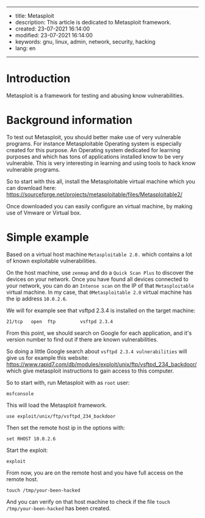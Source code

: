 -----

* title: Metasploit
* description: This article is dedicated to Metasploit framework.
* created: 23-07-2021 16:14:00
* modified: 23-07-2021 16:14:00
* keywords: gnu, linux, admin, network, security, hacking
* lang: en

-----

# Introduction

Metasploit is a framework for testing and abusing know vulnerabilities.

# Background information

To test out Metasploit, you should better make use of very vulnerable 
programs. For instance Metasploitable Operating system is especially created 
for this purpose. An Operating system dedicated for learning purposes and 
which has tons of applications installed know to be very vulnerable. This is 
very interesting in learning and using tools to hack know vulnerable programs.

So to start with this all, install the Metasploitable virtual machine which 
you can download here: https://sourceforge.net/projects/metasploitable/files/Metasploitable2/

Once downloaded you can easily configure an virtual machine, by making use 
of Vmware or Virtual box.

# Simple example

Based on a virtual host machine `Metasploitable 2.0.` which contains a lot 
of known exploitable vulnerabilities.

On the host machine, use `zenmap` and do a `Quick Scan Plus` to discover the 
devices on your network. Once you have found all devices connected to your 
network, you can do an `Intense scan` on the IP of that `Metasploitable` 
virtual machine. In my case, that `0Metasploitable 2.0` virtual machine has the 
ip address `10.0.2.6`.

We will for example see that vsftpd 2.3.4 is installed on the target machine:

    21/tcp   open  ftp         vsftpd 2.3.4

From this point, we should search on Google for each application, and it's 
version number to find out if there are known vulnerabilities.

So doing a little Google search about `vsftpd 2.3.4 vulnerabilities` will 
give us for example this website: https://www.rapid7.com/db/modules/exploit/unix/ftp/vsftpd_234_backdoor/ which give metasploit 
instructions to gain access to this computer.

So to start with, run Metasploit with as `root` user:

    msfconsole

This will load the Metasploit framework.

    use exploit/unix/ftp/vsftpd_234_backdoor

Then set the remote host ip in the options with:

    set RHOST 10.0.2.6

Start the exploit:

    exploit

From now, you are on the remote host and you have full access on the remote 
host.

    touch /tmp/your-been-hacked

And you can verify on that host machine to check if the file `touch 
/tmp/your-been-hacked` has been created.